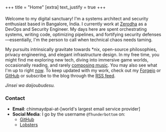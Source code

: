 +++
title = "Home"
[extra]
text_justify = true
+++

<h4 class="text-center"><i id="random-quote"></i></h4>

Welcome to my digital sanctuary! I'm a systems architect and security enthusiast based in Bangalore, India. I currently work at [Zerodha](https://zerodha.com) as a DevOps and Security Engineer. My days here are spent orchestrating systems, writing code, optimizing pipelines, and fortifying security defenses—essentially, I'm the person to call when technical chaos needs taming.

My pursuits intrinsically gravitate towards *nix, open-source philosophies, privacy engineering, and elegant infrastructure design. In my free time, you might find me exploring new tech, diving into immersive game worlds, occasionally reading, and rarely [composing music](https://soundcloud.com/harmonicseventhnoiseprotocol). You may also see what I'm up to right [now](/now). To keep updated with my work, check out my [Forgejo](https://git.deku.moe) or [GitHub](https://github.com/Thunderbottom) or subscribe to the blog through the [RSS feed](/rss.xml).

_Jinsei wa daijoubudesu._

### Contact

- **Email**: chinmaydpai-at-[world's largest email service provider]
- **Social Media**: I go by the username `@Thunderbottom` on:
  - [GitHub](https://github.com/Thunderbottom)
  - [Lobsters](https://lobste.rs/u/Thunderbottom)

